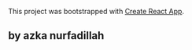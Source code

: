 This project was bootstrapped with [Create React App](https://github.com/facebook/create-react-app).

## by azka nurfadillah
